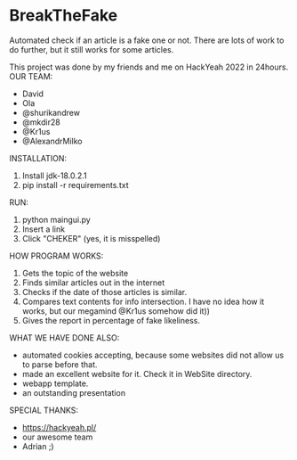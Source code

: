 # BreakTheFake
Automated check if an article is a fake one or not.
There are lots of work to do further, but it still works for some articles.

This project was done by my friends and me on HackYeah 2022 in 24hours. OUR TEAM:
- David
- Ola
- @shurikandrew
- @mkdir28
- @Kr1us
- @AlexandrMilko

INSTALLATION:
1. Install jdk-18.0.2.1
2. pip install -r requirements.txt

RUN:
1. python maingui.py
2. Insert a link
3. Click "CHEKER" (yes, it is misspelled)

HOW PROGRAM WORKS:
1. Gets the topic of the website
2. Finds similar articles out in the internet
3. Checks if the date of those articles is similar.
4. Compares text contents for info intersection. I have no idea how it works, but our megamind @Kr1us somehow did it))
5. Gives the report in percentage of fake likeliness.

WHAT WE HAVE DONE ALSO:
- automated cookies accepting, because some websites did not allow us to parse before that.
- made an excellent website for it. Check it in WebSite directory.
- webapp template.
- an outstanding presentation

SPECIAL THANKS:
- https://hackyeah.pl/
- our awesome team
- Adrian ;)
